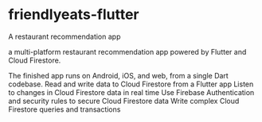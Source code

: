 # friendlyeats-flutter
A restaurant recommendation app

a multi-platform restaurant recommendation app powered by Flutter and Cloud Firestore.

The finished app runs on Android, iOS, and web, from a single Dart codebase.
Read and write data to Cloud Firestore from a Flutter app
Listen to changes in Cloud Firestore data in real time
Use Firebase Authentication and security rules to secure Cloud Firestore data
Write complex Cloud Firestore queries and transactions

